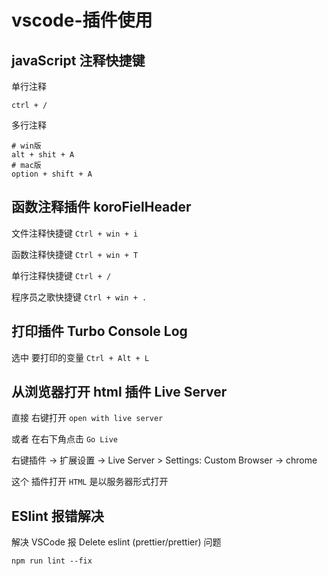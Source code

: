 # vscode-插件使用

## javaScript 注释快捷键

单行注释

```shell
ctrl + /
```

多行注释

```shell
# win版 
alt + shit + A 
# mac版 
option + shift + A
```



## 函数注释插件 koroFielHeader

文件注释快捷键 `Ctrl + win + i`

函数注释快捷键 `Ctrl + win + T`

单行注释快捷键 `Ctrl + /`

程序员之歌快捷键 `Ctrl + win + .`



## 打印插件 Turbo Console Log

选中 要打印的变量 `Ctrl + Alt + L`



## 从浏览器打开 html 插件 Live Server

直接 右键打开 `open with live server`

或者 在右下角点击 `Go Live`

右键插件 -> 扩展设置 -> Live Server > Settings: Custom Browser -> chrome

这个 插件打开 `HTML` 是以服务器形式打开



## ESlint 报错解决

解决 VSCode 报 Delete eslint (prettier/prettier) 问题

```shell
npm run lint --fix
```

